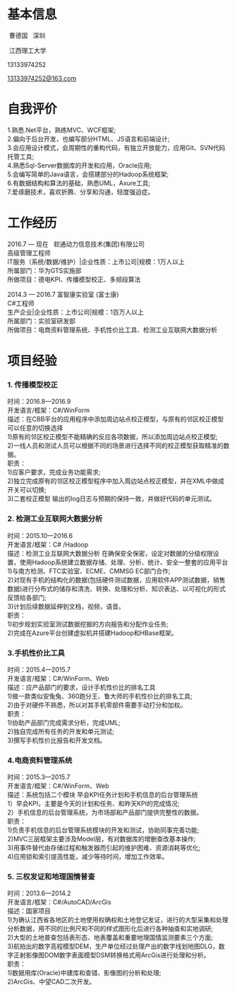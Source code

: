 # 基本信息 #

  曹德国    深圳
  
  江西理工大学
  
  13133974252
  
  13133974252@163.com

# 自我评价 #
1.熟悉.Net平台，熟练MVC、WCF框架;</br> 
2.偏向于后台开发，也编写部分HTML、JS语言和前端设计;</br>
3.会应用设计模式，会周期性的重构代码，有独立开放能力，应用Git、SVN代码托管工具;</br>
4.熟悉Sql-Server数据库的开发和应用，Oracle应用;</br>
5.会编写简单的Java语言，会搭建部分的Hadoop系统框架;</br>
6.有数据结构和算法的基础，熟悉UML，Axure工具;</br>
7.爱琢磨技术，喜欢折腾、分享和沟通，轻度强迫症。

# 工作经历 #
2016.7 — 现在   软通动力信息技术(集团)有限公司</br>
高级管理工程师</br>
IT服务（系统/数据/维护）|企业性质：上市公司|规模：1万人以上</br>
所属部门：华为GTS实施部</br>
所做项目：德电KPI、传播模型校正、多频段算法</br>

2014.3 — 2016.7  富智康实验室 (富士康)</br>
C#工程师</br>
生产企业|企业性质：上市公司|规模：1百万人以上</br>
所属部门：实验室研发部</br>
所做项目：电商资料管理系统、手机性价比工具、检测工业互联网大数据分析</br>

# 项目经验 #

### 1. 传播模型校正 
时间：2016.8—2016.9</br>
开发语言/框架：C#/WinForm</br>
描述：在CBB平台的应用程序中添加周边站点校正模型，与原有的邻区校正模型可以任意的切换选择</br>
1)原有的邻区校正模型不能精确的反应各项数据，所以添加周边站点校正模型;</br>
2)一线人员和测试人员可以根据不同的场景进行选择不同的校正模型获取精准的数据。</br>
职责：</br>
1)应客户要求，完成业务功能需求;</br>
2)独立完成原有的邻区校正模型程序中加入周边站点校正模型，并在XML中做成开关可以切换;</br>
3)二套校正模型 输出的log日志与预期的保持一致，并做好代码的单元测试。

### 2. 检测工业互联网大数据分析 
时间：2015.10—2016.6</br>
开发语言/框架：C# /Hadoop</br>
描述：检测工业互联网大数据分析 在确保安全保密，设定对数据的分级权限设置，使用Hadoop系统建立数据存储、处理、分析、统计、安全一整套的应用平台</br>
1)与南方检测、FTC实验室、ECME、CMMSG EC部门合作;</br>
2)对现有手机的结构化的数据(包括硬件测试数据，应用软件APP测试数据，销售数据)进行分布式的储存和清洗、转换、处理和分析、知识表达、以可视化的形式反馈给各部门;</br>
3)计划后续数据延伸到文档，视频，语音。</br>
职责：</br>
1)初步规划实验室测试数据挖掘的方向报告和分配作业任务;</br>
2)完成在Azure平台创建虚拟机并搭建Hadoop和HBase框架。

### 3.手机性价比工具 
时间：2015.4—2015.7</br>
开发语言/框架：C#/WinForm、Web</br>
描述：应产品部门的要求，设计手机性价比的排名工具</br>
1)做一款类似安兔兔、360跑分王、鲁大师的手机性价比的排名工具;</br>
2)由于对硬件不熟悉，所以对其手机零部件需要手动打分和加权。</br>
职责：</br>
1)协助产品部门完成需求分析，完成UML;</br>
2)独自完成所有任务的开发和单元测试;</br>
3)撰写手机性价比报告和开发文档。

### 4.电商资料管理系统 
时间：2015.3—2015.7</br>
开发语言/框架：C#/WinForm、Web</br>
描述：系统包括二个模块 早会KPI任务计划和手机信息的后台管理系统</br>
1）早会KPI，主要是今天的计划和任务、和昨天KPI的完成情况;</br>
2）手机信息的后台管理系统，为市场部和产品部门提供完整性的数据。</br>
职责：</br>
1)负责手机信息的后台管理系统模块的开发和测试，协助同事完善功能;</br>
2)MVC三层框架主要涉及Model层，有对数据库的增删查改基本操作;</br>
3)用事件替代由存储过程和触发器而引起的维护困难、资源消耗等优化;</br>
4)应用锁和索引提高性能，减少等待时间，增加工作效率。

### 5. 三权发证和地理国情普查
时间：2013.6—2014.2</br>
开发语言/框架：C#/AutoCAD/ArcGis</br>
描述：国家项目</br>
1)为确认江西省各地区的土地使用权确权和土地登记发证，进行的大型采集和处理分析数据，用不同的比例尺和不同的样式图形化后进行各种抽查和实地调研;</br>
2)大型的土地普查包括表形态、地表覆盖和重要地理国情监测要素三个方面;</br>
3)航拍出的数字高程模型DEM，生产单位经过处理产出的数字线划地图DLG，数字正射影像图DOM数字表面模型DSM转换格式用ArcGis进行处理和分析。</br>
职责：</br>
1)数据用库(Oracle)中建库和查错、影像图的分析和处理;</br>
2)ArcGis、中望CAD二次开发。
